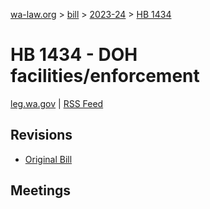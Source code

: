 [wa-law.org](/) > [bill](/bill/) > [2023-24](/bill/2023-24/) > [HB 1434](/bill/2023-24/hb/1434/)

# HB 1434 - DOH facilities/enforcement
[leg.wa.gov](https://app.leg.wa.gov/billsummary?BillNumber=1434&Year=2023&Initiative=false) | [RSS Feed](./rss.xml)

## Revisions
* [Original Bill](1/)

## Meetings